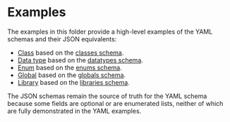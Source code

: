 # Examples

The examples in this folder provide a high-level examples of the YAML schemas and their JSON equivalents:

- [Class](./class.yaml) based on the [classes schema](../classes.json).
- [Data type](./datatype.yaml) based on the [datatypes schema](../datatypes.json).
- [Enum](./class.yaml) based on the [enums schema](../enums.json).
- [Global](./global.yaml) based on the [globals schema](../globals.json).
- [Library](./library.yaml) based on the [libraries schema](../libraries.json).

The JSON schemas remain the source of truth for the YAML schema because some fields are optional or are enumerated lists, neither of which are fully demonstrated in the YAML examples.
